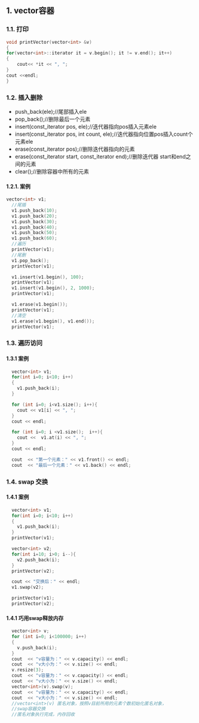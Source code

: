 ##  1. vector容器

### 1.1. 打印
    
```c++
void printVector(vector<int> &v)
{
for(vector<int>::iterator it = v.begin(); it != v.end(); it++)
{
    cout<< *it << ", ";
}
cout <<endl;
}
```

### 1.2. 插入删除
* push_back(ele);//尾部插入ele
* pop_back();//删除最后一个元素
* insert(const_iterator pos, ele);//迭代器指向pos插入元素ele
* insert(const_iterator pos, int count, ele);//迭代器指向位置pos插入count个元素ele
* erase(const_iterator pos);//删除迭代器指向的元素
* erase(const_iterator start, const_iterator end);//删除迭代器 start和end之间的元素
* clear();//删除容器中所有的元素
#### 1.2.1. 案例
```c++
vector<int> v1;
  //尾插
  v1.push_back(10);
  v1.push_back(20);
  v1.push_back(30);
  v1.push_back(40);
  v1.push_back(50);
  v1.push_back(60);
  //遍历
  printVector(v1);
  //尾删
  v1.pop_back();
  printVector(v1);

  v1.insert(v1.begin(), 100);
  printVector(v1);
  v1.insert(v1.begin(), 2, 1000);
  printVector(v1);

  v1.erase(v1.begin());
  printVector(v1);
  //清空
  v1.erase(v1.begin(), v1.end());
  printVector(v1);
```
### 1.3. 遍历访问
#### 1.3.1 案例
```c++
  vector<int> v1;
  for(int i=0; i<10; i++)
  {
    v1.push_back(i);
  }

  for (int i=0; i<v1.size(); i++){
    cout << v1[i] << ", ";
  }
  cout << endl;

  for (int i=0; i <v1.size();  i++){
    cout <<  v1.at(i) << ", ";
  }
  cout << endl;

  cout  << "第一个元素：" << v1.front() << endl;
  cout  << "最后一个元素：" << v1.back() << endl;
```
### 1.4. swap 交换 
#### 1.4.1 案例
```c++
  vector<int> v1;
  for(int i=0; i<10; i++)
  {
    v1.push_back(i);
  }
  printVector(v1);

  vector<int> v2;
  for(int i=10; i>0; i--){
    v2.push_back(i);
  }
  printVector(v2);

  cout << "交换后：" << endl;
  v1.swap(v2);

  printVector(v1);
  printVector(v2);
```
#### 1.4.1 巧用swap释放内存
```c++
  vector<int> v;
  for (int i=0; i<100000; i++)
  {
    v.push_back(i);
  }
  cout  << "v容量为：" << v.capacity() << endl;
  cout  << "v大小为：" << v.size() << endl;
  v.resize(3);
  cout  << "v容量为：" << v.capacity() << endl;
  cout  << "v大小为：" << v.size() << endl;
  vector<int>(v).swap(v);
  cout  << "v容量为：" << v.capacity() << endl;
  cout  << "v大小为：" << v.size() << endl;
  //vector<int>(v) 匿名对象，按照v目前所用的元素个数初始化匿名对象，
  //swap容器交换
  //匿名对象执行完成，内存回收
```

